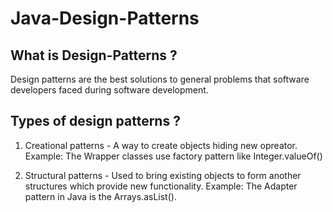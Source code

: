 # Java-Design-Patterns

## What is Design-Patterns ?
Design patterns are the best solutions to general problems that software developers faced during software development.

## Types of design patterns ?
1. Creational patterns - A way to create objects hiding new opreator.
Example: The Wrapper classes use factory pattern like Integer.valueOf()

2. Structural patterns - Used to bring existing objects to form another structures which provide new functionality.
Example: The Adapter pattern in Java is the Arrays.asList().
